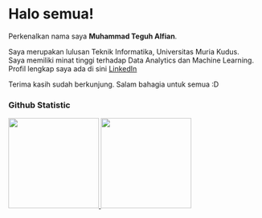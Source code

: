 # Halo semua! 

Perkenalkan nama saya **Muhammad Teguh Alfian**.<br>

Saya merupakan lulusan Teknik Informatika, Universitas Muria Kudus.<br>
Saya memiliki minat tinggi terhadap Data Analytics dan Machine Learning.<br>
Profil lengkap saya ada di sini [LinkedIn](https://www.linkedin.com/in/muhammad-teguh-alfian-05699a2a9/)

Terima kasih sudah berkunjung. 
Salam bahagia untuk semua :D

### Github Statistic
<p align="left">
<a href="https://github.com/penuliscode">
  <img height="180em" src="https://github-readme-stats-eight-theta.vercel.app/api?username=penuliscode&show_icons=true&theme=algolia&include_all_commits=true&count_private=true"/>
  <img height="180em" src="https://github-readme-stats-eight-theta.vercel.app/api/top-langs/?username=penuliscode&layout=compact&layout=compact&theme=algolia"/>
</a>
</p>
